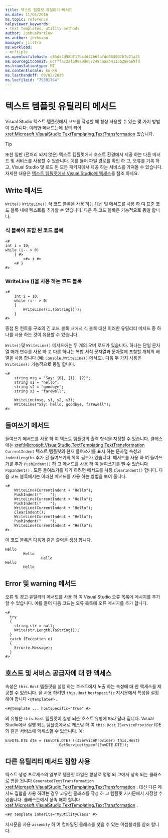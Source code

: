 ```yaml
---
title: 텍스트 템플릿 유틸리티 메서드
ms.date: 11/04/2016
ms.topic: reference
helpviewer_keywords:
- text templates, utility methods
author: JoshuaPartlow
ms.author: joshuapa
manager: jillfra
ms.workload:
- multiple
ms.openlocfilehash: c55da4d58b717bc4d42b6fafdd084067b7e21a31
ms.sourcegitcommit: 6cfffa72af599a9d667249caaaa411bb28ea69fd
ms.translationtype: MT
ms.contentlocale: ko-KR
ms.lasthandoff: 09/02/2020
ms.locfileid: "75591764"
---
```

# <a name="text-template-utility-methods"></a>텍스트 템플릿 유틸리티 메서드

Visual Studio 텍스트 템플릿에서 코드를 작성할 때 항상 사용할 수 있는 몇 가지 방법이 있습니다. 이러한 메서드는에 정의 되어 <xref:Microsoft.VisualStudio.TextTemplating.TextTransformation> 있습니다.

> [!TIP]
> 또한 일반 (전처리 되지 않은) 텍스트 템플릿에서 호스트 환경에서 제공 하는 다른 메서드 및 서비스를 사용할 수 있습니다. 예를 들어 파일 경로를 확인 하 고, 오류를 기록 하 고, Visual Studio 및 로드 된 모든 패키지에서 제공 하는 서비스를 가져올 수 있습니다. 자세한 내용은 [텍스트 템플릿에서 Visual Studio에 액세스](/previous-versions/visualstudio/visual-studio-2010/gg604090\(v\=vs.100\))를 참조 하세요.

## <a name="write-methods"></a>Write 메서드

`Write()` `WriteLine()` 식 코드 블록을 사용 하는 대신 및 메서드를 사용 하 여 표준 코드 블록 내에 텍스트를 추가할 수 있습니다. 다음 두 코드 블록은 기능적으로 동일 합니다.

### <a name="code-block-with-an-expression-block"></a>식 블록이 포함 된 코드 블록

```
<#
int i = 10;
while (i-- > 0)
    { #>
        <#= i #>
    <# }
#>
```

### <a name="code-block-using-writeline"></a>WriteLine ()을 사용 하는 코드 블록

```
<#
    int i = 10;
    while (i-- > 0)
    {
        WriteLine((i.ToString()));
    }
#>
```

중첩 된 컨트롤 구조의 긴 코드 블록 내에서 식 블록 대신 이러한 유틸리티 메서드 중 하나를 사용 하는 것이 유용할 수 있습니다.

`Write()`및 `WriteLine()` 메서드에는 두 개의 오버 로드가 있습니다. 하나는 단일 문자열 매개 변수를 사용 하 고 다른 하나는 복합 서식 문자열과 문자열에 포함할 개체의 배열을 사용 합니다 (예: `Console.WriteLine()` 메서드). 다음 두 가지 사용은 `WriteLine()` 기능적으로 동일 합니다.

```
<#
    string msg = "Say: {0}, {1}, {2}";
    string s1 = "hello";
    string s2 = "goodbye";
    string s3 = "farewell";

    WriteLine(msg, s1, s2, s3);
    WriteLine("Say: hello, goodbye, farewell");
#>
```

## <a name="indentation-methods"></a>들여쓰기 메서드

들여쓰기 메서드를 사용 하 여 텍스트 템플릿의 출력 형식을 지정할 수 있습니다. 클래스에는 <xref:Microsoft.VisualStudio.TextTemplating.TextTransformation> `CurrentIndent` 텍스트 템플릿의 현재 들여쓰기를 표시 하는 문자열 속성과 `indentLengths` 추가 된 들여쓰기의 목록 필드가 있습니다. 메서드를 사용 하 여 들여쓰기를 추가 `PushIndent()` 하 고 메서드를 사용 하 여 들여쓰기를 뺄 수 있습니다 `PopIndent()` . 모든 들여쓰기를 제거 하려면 메서드를 사용 `ClearIndent()` 합니다. 다음 코드 블록에서는 이러한 메서드를 사용 하는 방법을 보여 줍니다.

```
<#
    WriteLine(CurrentIndent + "Hello");
    PushIndent("    ");
    WriteLine(CurrentIndent + "Hello");
    PushIndent("    ");
    WriteLine(CurrentIndent + "Hello");
    ClearIndent();
    WriteLine(CurrentIndent + "Hello");
    PushIndent("    ");
    WriteLine(CurrentIndent + "Hello");
#>
```

이 코드 블록은 다음과 같은 출력을 생성 합니다.

```
Hello
        Hello
                Hello
Hello
        Hello
```

## <a name="error-and-warning-methods"></a>Error 및 warning 메서드

오류 및 경고 유틸리티 메서드를 사용 하 여 Visual Studio 오류 목록에 메시지를 추가할 수 있습니다. 예를 들어 다음 코드는 오류 목록에 오류 메시지를 추가 합니다.

```
<#
  try
  {
    string str = null;
    Write(str.Length.ToString());
  }
  catch (Exception e)
  {
    Error(e.Message);
  }
#>
```

## <a name="access-to-host-and-service-provider"></a>호스트 및 서비스 공급자에 대 한 액세스

속성은 `this.Host` 템플릿을 실행 하는 호스트에서 노출 하는 속성에 대 한 액세스를 제공할 수 있습니다. 을 사용 하려면 `this.Host` `hostspecific` 지시문에서 특성을 설정 해야 합니다 `<@template#>` .

`<#@template ... hostspecific="true" #>`

의 유형은 `this.Host` 템플릿이 실행 되는 호스트 유형에 따라 달라 집니다. Visual Studio에서 실행 되는 템플릿에서로 캐스팅 하 여 `this.Host` `IServiceProvider` IDE와 같은 서비스에 액세스할 수 있습니다. 예:

```
EnvDTE.DTE dte = (EnvDTE.DTE) ((IServiceProvider) this.Host)
                       .GetService(typeof(EnvDTE.DTE));
```

## <a name="using-a-different-set-of-utility-methods"></a>다른 유틸리티 메서드 집합 사용

텍스트 생성 프로세스의 일부로 템플릿 파일은 항상로 명명 되 고에서 상속 되는 클래스로 변환 됩니다 `GeneratedTextTransformation` <xref:Microsoft.VisualStudio.TextTemplating.TextTransformation> . 대신 다른 메서드 집합을 사용 하려는 경우 고유한 클래스를 작성 하 고 템플릿 지시문에서 지정할 수 있습니다. 클래스는에서 상속 해야 합니다 <xref:Microsoft.VisualStudio.TextTemplating.TextTransformation> .

```
<#@ template inherits="MyUtilityClass" #>
```

지시문을 사용 `assembly` 하 여 컴파일된 클래스를 찾을 수 있는 어셈블리를 참조 합니다.
